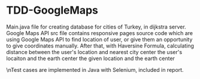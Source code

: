 # TDD-GoogleMaps
Main.java file for creating database for cities of Turkey, in dijkstra server.
Google Maps API src file contains 
responsive pages source code which are using Google Maps API to find location of user, 
or give them an opportunity to give coordinates manually. 
After that, with Haversine Formula, calculating distance between
the user's location and nearest city center
the user's locaiton and the earth center
the given location and the earth center

\nTest cases are implemented in Java with Selenium, included in report.
